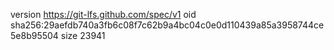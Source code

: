version https://git-lfs.github.com/spec/v1
oid sha256:29aefdb740a3fb6c08f7c62b9a4bc04c0e0d110439a85a3958744ce5e8b95504
size 23941
